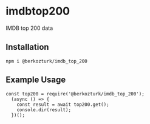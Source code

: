 # imdbtop200
IMDB top 200 data 

## Installation
``
    npm i @berkozturk/imdb_top_200
``

## Example Usage

```
const top200 = require('@berkozturk/imdb_top_200');
  (async () => {
    const result = await top200.get();
    console.dir(result);
  })();

```